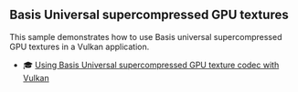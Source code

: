 ## Basis Universal supercompressed GPU textures
This sample demonstrates how to use Basis universal supercompressed GPU textures in a Vulkan application.

- 🎓 [Using Basis Universal supercompressed GPU texture codec with Vulkan](./texture_compression_basisu_tutorial.md)

